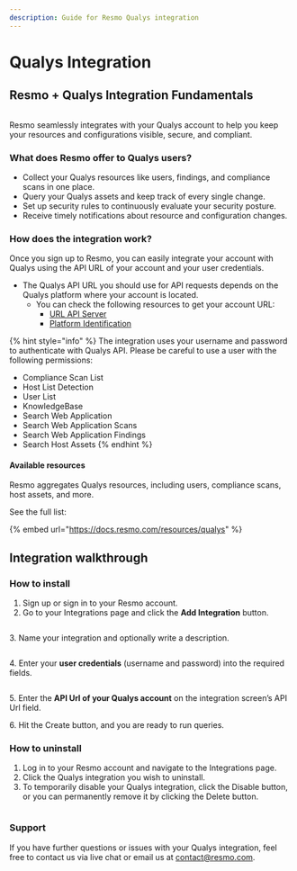 ```yaml
---
description: Guide for Resmo Qualys integration
---
```


# Qualys Integration

## Resmo + Qualys Integration Fundamentals

<figure><img src="../.gitbook/assets/qualys-logo.png" alt=""><figcaption></figcaption></figure>

Resmo seamlessly integrates with your Qualys account to help you keep your resources and configurations visible, secure, and compliant.

### What does Resmo offer to Qualys users?

* Collect your Qualys resources like users, findings, and compliance scans in one place.
* Query your Qualys assets and keep track of every single change.
* Set up security rules to continuously evaluate your security posture.
* Receive timely notifications about resource and configuration changes.

### How does the integration work?

Once you sign up to Resmo, you can easily integrate your account with Qualys using the API URL of your account and your user credentials.

* The Qualys API URL you should use for API requests depends on the Qualys platform where your account is located.
  * You can check the following resources to get your account URL:
    * [URL API Server](https://qualysguard.qg2.apps.qualys.com/portal-help/en/assetview/api\_doc/online/get\_started/url\_api\_server.htm)
    * [Platform Identification](https://www.qualys.com/platform-identification/)

{% hint style="info" %}
The integration uses your username and password to authenticate with Qualys API. Please be careful to use a user with the following permissions:

* Compliance Scan List
* Host List Detection
* User List
* KnowledgeBase
* Search Web Application
* Search Web Application Scans
* Search Web Application Findings
* Search Host Assets
{% endhint %}

#### Available resources

Resmo aggregates Qualys resources, including users, compliance scans, host assets, and more.

See the full list:

{% embed url="https://docs.resmo.com/resources/qualys" %}

## Integration walkthrough

### How to install

1. Sign up or sign in to your Resmo account.&#x20;
2. Go to your Integrations page and click the **Add Integration** button.

<figure><img src="../.gitbook/assets/add-integration (4).png" alt=""><figcaption></figcaption></figure>

3\. Name your integration and optionally write a description.

<figure><img src="../.gitbook/assets/qualys-integration.png" alt=""><figcaption></figcaption></figure>

4\. Enter your **user credentials** (username and password) into the required fields.

<figure><img src="../.gitbook/assets/integration-configuration.png" alt=""><figcaption></figcaption></figure>

5\. Enter the **API Url of your Qualys account** on the integration screen’s API Url field.

6\. Hit the Create button, and you are ready to run queries.

### How to uninstall

1. Log in to your Resmo account and navigate to the Integrations page.
2. Click the Qualys integration you wish to uninstall.
3. To temporarily disable your Qualys integration, click the Disable button, or you can permanently remove it by clicking the Delete button.

<figure><img src="../.gitbook/assets/qualys-disable-delete-options.png" alt=""><figcaption></figcaption></figure>

### Support

If you have further questions or issues with your Qualys integration, feel free to contact us via live chat or email us at contact@resmo.com.
